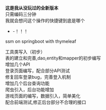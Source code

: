 **这是我从没玩过的全新版本**\
只需编码三分钟\
我就会想问这个操作的快捷键到底是哪个
- -！！！

ssm on springboot with thymeleaf

工具类写入（初步）\
表的建立和完善,dao,entity和mapper的初步编写\
增加几个API\
登录页面编写，配合部分API测试\
修复回车登录bug，完善登入机制\
增加几个后台查询功能\
爬虫引入，后台功能增加\
游戏页面的编写，数据引入，简单美化\
配合前端测试,修正后台部分不合理的接口